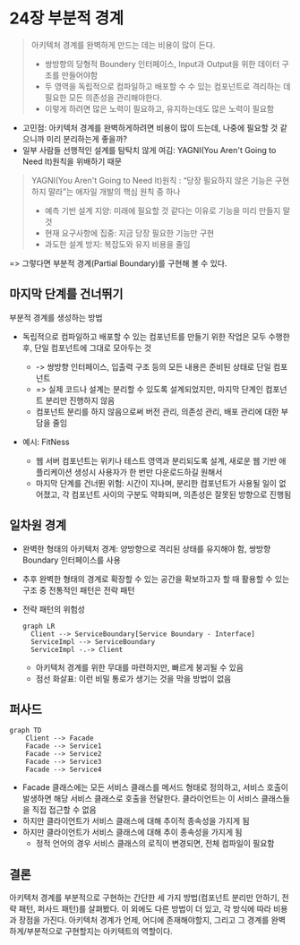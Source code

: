 # 24장 부분적 경계

> 아키텍처 경계를 완벽하게 만드는 데는 비용이 많이 든다.
> - 쌍방향의 당형적 Boundery 인터페이스, Input과 Output을 위한 데이터 구조를 만들어야함
> - 두 영역을 독립적으로 컴파일하고 배포할 수 수 있는 컴포넌트로 격리하는 데 필요한 모든 의존성을 관리해야한다.
> - 이렇게 하려면 많은 노력이 필요하고, 유지하는데도 많은 노력이 필요함

- 고민점: 아키텍처 경계를 완벽하게하려면 비용이 많이 드는데, 나중에 필요할 것 같으니까 미리 분리하는게 좋을까?
- 일부 사람들 선행적인 설계를 탐탁치 않게 여김: YAGNI(You Aren't Going to Need It)원칙을 위배하기 때문

> YAGNI(You Aren't Going to Need It)원칙
> : “당장 필요하지 않은 기능은 구현하지 말라”는 애자일 개발의 핵심 원칙 중 하나
> 
> - 예측 기반 설계 지양: 미래에 필요할 것 같다는 이유로 기능을 미리 만들지 말 것
> -	현재 요구사항에 집중: 지금 당장 필요한 기능만 구현
> -	과도한 설계 방지: 복잡도와 유지 비용을 줄임

=> 그렇다면 부분적 경계(Partial Boundary)를 구현해 볼 수 있다.

## 마지막 단계를 건너뛰기

부분적 경계를 생성하는 방법

- 독립적으로 컴파일하고 배포할 수 있는 컴포넌트를 만들기 위한 작업은 모두 수행한 후, 단일 컴포넌트에 그대로 모아두는 것
    - -> 쌍방향 인터페이스, 입출력 구조 등의 모든 내용은 준비된 상태로 단일 컴포넌트 
    - => 실제 코드나 설계는 분리할 수 있도록 설계되었지만, 마지막 단계인 컴포넌트 분리만 진행하지 않음
    - 컴포넌트 분리를 하지 않음으로써 버전 관리, 의존성 관리, 배포 관리에 대한 부담을 줄임

- 예시: FitNess
    - 웹 서버 컴포넌트는 위키나 테스트 영역과 분리되도록 설계, 새로운 웹 기반 애플리케이션 생성시 사용자가 한 번만 다운로드하길 원해서
    - 마지막 단계를 건너뛴 위험: 시간이 지나며, 분리한 컴포넌트가 사용될 일이 없어졌고, 각 컴포넌트 사이의 구분도 약화되며, 의존성은 잘못된 방향으로 진행됨

## 일차원 경계

- 완벽한 형태의 아키텍처 경계: 양방향으로 격리된 상태를 유지해야 함, 쌍방향 Boundary 인터페이스를 사용
- 추후 완벽한 형태의 경계로 확장할 수 있는 공간을 확보하고자 할 때 활용할 수 있는 구조 중 전통적인 패턴은 전략 패턴
- 전략 패턴의 위험성

    ```mermaid
    graph LR
      Client --> ServiceBoundary[Service Boundary - Interface]
      ServiceImpl --> ServiceBoundary
      ServiceImpl -.-> Client
    ```
    - 아키텍처 경계를 위한 무대를 마련하지만, 빠르게 붕괴될 수 있음
    - 점선 화살표: 이런 비밀 통로가 생기는 것을 막을 방법이 없음


## 퍼사드


```mermaid
graph TD
    Client --> Facade
    Facade --> Service1
    Facade --> Service2
    Facade --> Service3
    Facade --> Service4
```

- Facade 클래스에는 모든 서비스 클래스를 메서드 형태로 정의하고, 서비스 호출이 발생하면 해당 서비스 클래스로 호출을 전달한다. 클라이언트는 이 서비스 클래스들을 직접 접근할 수 없음
- 하지만 클라이언트가 서비스 클래스에 대해 추이적 종속성을 가지게 됨
- 하지만 클라이언트가 서비스 클래스에 대해 추이 종속성을 가지게 됨
    - 정적 언어의 경우 서비스 클래스의 로직이 변경되면, 전체 컴파일이 필요함


## 결론
아키텍처 경계를 부분적으로 구현하는 간단한 세 가지 방법(컴포넌트 분리만 안하기, 전략 패턴, 퍼사드 패턴)를 살펴봤다.
이 외에도 다른 방법이 더 있고, 각 방식에 따라 비용과 장점을 가진다.
아키텍처 경계가 언제, 어디에 존재해야할지, 그리고 그 경계를 완벽하게/부분적으로 구현할지는 아키텍트의 역할이다.